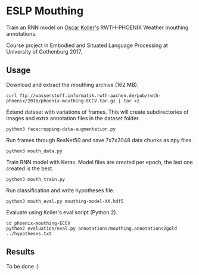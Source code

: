 ESLP Mouthing
=============

Train an RNN model on [Oscar Koller's](https://www-i6.informatik.rwth-aachen.de/~koller/) RWTH-PHOENIX Weather mouthing annotations.

Course project in Embodied and Situated Language Processing at University of Gothenburg 2017.

## Usage

Download and extract the mouthing archive (162 MB).

    curl ftp://wasserstoff.informatik.rwth-aachen.de/pub/rwth-phoenix/2016/phoenix-mouthing-ECCV.tar.gz | tar xz

Extend dataset with variations of frames. This will create subdirectories of images and extra annotation files in the dataset folder.

    python3 facecropping-data-augmentation.py

Run frames through ResNet50 and save 7x7x2048 data chunks as npy files.

    python3 mouth_data.py

Train RNN model with Keras. Model files are created per epoch, the last one created is the best.

    python3 mouth_train.py

Run classification and write hypotheses file.

    python3 mouth_eval.py mouthing-model-XX.hdf5

Evaluate using Koller's eval script (Python 2).

    cd phoenix-mouthing-ECCV
    python2 evaluation/eval.py annotations/mouthing.annotations2gold ../hypotheses.txt

## Results

To be done :)
